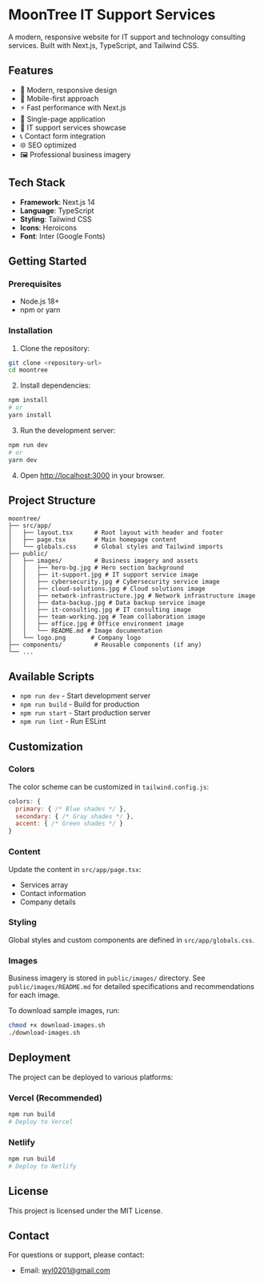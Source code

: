 # MoonTree IT Support Services

A modern, responsive website for IT support and technology consulting services. Built with Next.js, TypeScript, and Tailwind CSS.

## Features

- 🎨 Modern, responsive design
- 📱 Mobile-first approach
- ⚡ Fast performance with Next.js
- 🎯 Single-page application
- 🔧 IT support services showcase
- 📞 Contact form integration
- 🌐 SEO optimized
- 🖼️ Professional business imagery

## Tech Stack

- **Framework**: Next.js 14
- **Language**: TypeScript
- **Styling**: Tailwind CSS
- **Icons**: Heroicons
- **Font**: Inter (Google Fonts)

## Getting Started

### Prerequisites

- Node.js 18+ 
- npm or yarn

### Installation

1. Clone the repository:
```bash
git clone <repository-url>
cd moontree
```

2. Install dependencies:
```bash
npm install
# or
yarn install
```

3. Run the development server:
```bash
npm run dev
# or
yarn dev
```

4. Open [http://localhost:3000](http://localhost:3000) in your browser.

## Project Structure

```
moontree/
├── src/app/
│   ├── layout.tsx      # Root layout with header and footer
│   ├── page.tsx        # Main homepage content
│   └── globals.css     # Global styles and Tailwind imports
├── public/
│   ├── images/         # Business imagery and assets
│   │   ├── hero-bg.jpg # Hero section background
│   │   ├── it-support.jpg # IT support service image
│   │   ├── cybersecurity.jpg # Cybersecurity service image
│   │   ├── cloud-solutions.jpg # Cloud solutions image
│   │   ├── network-infrastructure.jpg # Network infrastructure image
│   │   ├── data-backup.jpg # Data backup service image
│   │   ├── it-consulting.jpg # IT consulting image
│   │   ├── team-working.jpg # Team collaboration image
│   │   ├── office.jpg # Office environment image
│   │   └── README.md # Image documentation
│   └── logo.png       # Company logo
├── components/         # Reusable components (if any)
└── ...
```

## Available Scripts

- `npm run dev` - Start development server
- `npm run build` - Build for production
- `npm run start` - Start production server
- `npm run lint` - Run ESLint

## Customization

### Colors
The color scheme can be customized in `tailwind.config.js`:

```javascript
colors: {
  primary: { /* Blue shades */ },
  secondary: { /* Gray shades */ },
  accent: { /* Green shades */ }
}
```

### Content
Update the content in `src/app/page.tsx`:
- Services array
- Contact information
- Company details

### Styling
Global styles and custom components are defined in `src/app/globals.css`.

### Images
Business imagery is stored in `public/images/` directory. See `public/images/README.md` for detailed specifications and recommendations for each image.

To download sample images, run:
```bash
chmod +x download-images.sh
./download-images.sh
```

## Deployment

The project can be deployed to various platforms:

### Vercel (Recommended)
```bash
npm run build
# Deploy to Vercel
```

### Netlify
```bash
npm run build
# Deploy to Netlify
```

## License

This project is licensed under the MIT License.

## Contact

For questions or support, please contact:
- Email: wyl0201@gmail.com